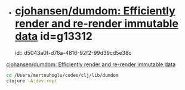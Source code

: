 
- # [cjohansen/dumdom: Efficiently render and re-render immutable data](https://github.com/cjohansen/dumdom) id=g13312
  id:: d5043a0f-d76a-4816-92f2-99d39cd5e38c

[cjohansen/dumdom: Efficiently render and re-render immutable data](https://github.com/cjohansen/dumdom)

```sh
cd /Users/mertnuhoglu/codes/clj/lib/dumdom
clojure -A:dev:repl
```

